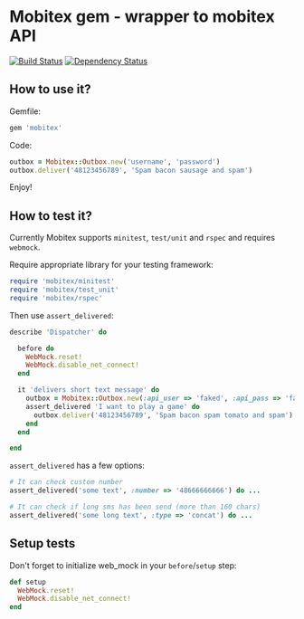 Mobitex gem - wrapper to mobitex API
====================================

[![Build Status](https://secure.travis-ci.org/tjeden/smscenter.png)][travis]
[![Dependency Status](https://gemnasium.com/tjeden/smscenter.png?travis)][gemnasium]

[travis]: http://travis-ci.org/tjeden/smscenter
[gemnasium]: https://gemnasium.com/tjeden/smscenter


How to use it?
--------------

Gemfile:

``` ruby
gem 'mobitex'
``` 
    
Code:

``` ruby
outbox = Mobitex::Outbox.new('username', 'password')
outbox.deliver('48123456789', 'Spam bacon sausage and spam')
```

Enjoy!

How to test it?
---------------

Currently Mobitex supports `minitest`, `test/unit` and `rspec` and requires `webmock`.

Require appropriate library for your testing framework:

``` ruby
require 'mobitex/minitest'
require 'mobitex/test_unit'
require 'mobitex/rspec'
```

Then use `assert_delivered`:

``` ruby
describe 'Dispatcher' do

  before do
    WebMock.reset!
    WebMock.disable_net_connect!
  end

  it 'delivers short text message' do
    outbox = Mobitex::Outbox.new(:api_user => 'faked', :api_pass => 'faked')
    assert_delivered 'I want to play a game' do
      outbox.deliver('48123456789', 'Spam bacon spam tomato and spam')
    end
  end

end
```
    
`assert_delivered` has a few options:

``` ruby
# It can check custom number
assert_delivered('some text', :number => '48666666666') do ...

# It can check if long sms has been send (more than 160 chars)
assert_delivered('some long text', :type => 'concat') do ...
``` 
    
Setup tests
-----------

Don't forget to initialize web\_mock in your `before`/`setup` step:

``` ruby
def setup
  WebMock.reset!
  WebMock.disable_net_connect!
end
``` 
